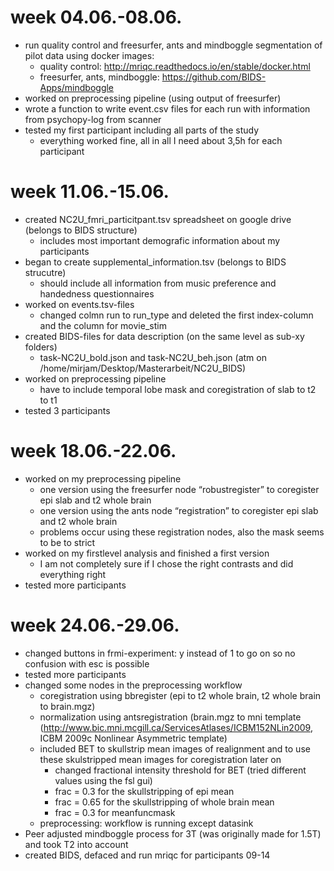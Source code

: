 # week 04.06.-08.06.
- run quality control and freesurfer, ants and mindboggle segmentation of pilot data using docker images:
  - quality control: http://mriqc.readthedocs.io/en/stable/docker.html 
  - freesurfer, ants, mindboggle: https://github.com/BIDS-Apps/mindboggle
- worked on preprocessing pipeline (using output of freesurfer)
- wrote a function to write event.csv files for each run with information from psychopy-log from scanner 
- tested my first participant including all parts of the study
  - everything worked fine, all in all I need about 3,5h for each participant

# week 11.06.-15.06.
- created NC2U_fmri_particitpant.tsv spreadsheet on google drive (belongs to BIDS structure)
  - includes most important demografic information about my participants 
- began to create supplemental_information.tsv (belongs to BIDS strucutre)
  - should include all information from music preference and handedness questionnaires 
- worked on events.tsv-files
  - changed colmn run to run_type and deleted the first index-column and the column for movie_stim
- created BIDS-files for data description (on the same level as sub-xy folders)
  - task-NC2U_bold.json and task-NC2U_beh.json (atm on /home/mirjam/Desktop/Masterarbeit/NC2U_BIDS)
- worked on preprocessing pipeline
  - have to include temporal lobe mask and coregistration of slab to t2 to t1
- tested 3 participants

# week 18.06.-22.06.
- worked on my preprocessing pipeline
  - one version using the freesurfer node “robustregister” to coregister epi slab and t2 whole brain
  - one version using the ants node “registration” to coregister epi slab and t2 whole brain
  - problems occur using these registration nodes, also the mask seems to be to strict 
- worked on my firstlevel analysis and finished a first version
  - I am not completely sure if I chose the right contrasts and did everything right
- tested more participants

# week 24.06.-29.06.
- changed buttons in frmi-experiment: y instead of 1 to go on so no confusion with esc is possible
- tested more participants
- changed some nodes in the preprocessing workflow
  - coregistration using bbregister (epi to t2 whole brain, t2 whole brain to brain.mgz)
  - normalization using antsregistration (brain.mgz to mni template (http://www.bic.mni.mcgill.ca/ServicesAtlases/ICBM152NLin2009, ICBM 2009c Nonlinear Asymmetric template)
  - included BET to skullstrip mean images of realignment and to use these skulstripped mean images for coregistration later on
    - changed fractional intensity threshold for BET  (tried different values using the fsl gui)
    - frac = 0.3 for the skullstripping of epi mean
    - frac = 0.65 for the skullstripping of whole brain mean
    - frac = 0.3 for meanfuncmask
  - preprocessing: workflow is running except datasink
- Peer adjusted mindboggle process for 3T (was originally made for 1.5T) and took T2 into account
- created BIDS, defaced and run mriqc for participants 09-14
